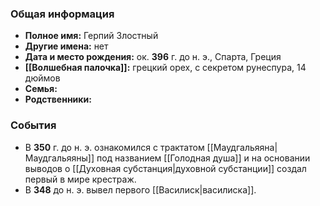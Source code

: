 ### Общая информация
- **Полное имя:** Герпий Злостный
- **Другие имена:** нет
- **Дата и место рождения:** ок. **396** г. до н. э., Спарта, Греция
- **[[Волшебная палочка]]:** грецкий орех, с секретом рунеспура, 14 дюймов
- **Семья:**
- **Родственники:**

### События
- В **350** г. до н. э. ознакомился с трактатом [[Маудгальяяна|Маудгальяяны]] под названием [[Голодная душа]] и на основании выводов о [[Духовная субстанция|духовной субстанции]] создал первый в мире крестраж.
- В **348** до н. э. вывел первого [[Василиск|василиска]].